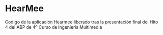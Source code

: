 # HearMee
Codigo de la aplicación Hearmee liberado tras la presentación final del Hito 4 del ABP de 4º Curso de Ingenieria Multimedia
